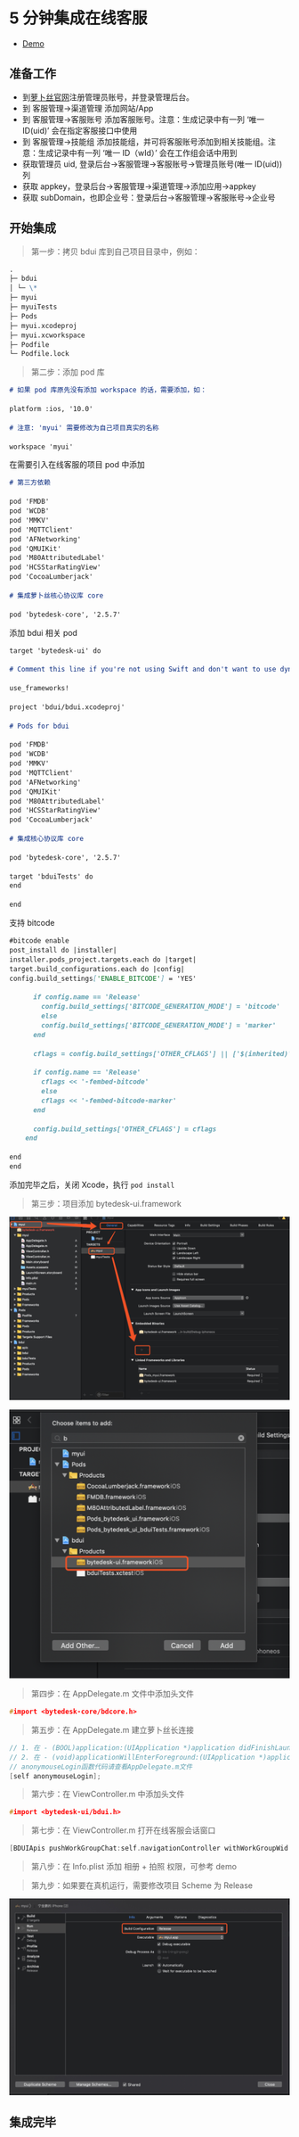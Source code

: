 # 5 分钟集成在线客服

- [Demo](https://github.com/Bytedesk/bytedesk-ios/tree/master/Tutorial/myui)

## 准备工作

- 到[萝卜丝官网](https://www.bytedesk.com/antv/user/login)注册管理员账号，并登录管理后台。
- 到 客服管理->渠道管理 添加网站/App
- 到 客服管理->客服账号 添加客服账号。注意：生成记录中有一列 ‘唯一 ID(uid)’ 会在指定客服接口中使用
- 到 客服管理->技能组 添加技能组，并可将客服账号添加到相关技能组。注意：生成记录中有一列 ‘唯一 ID（wId）’ 会在工作组会话中用到
- 获取管理员 uid, 登录后台->客服管理->客服账号->管理员账号(唯一 ID(uid))列
- 获取 appkey，登录后台->客服管理->渠道管理->添加应用->appkey
- 获取 subDomain，也即企业号：登录后台->客服管理->客服账号->企业号

## 开始集成

> 第一步：拷贝 bdui 库到自己项目目录中，例如：

```md
.
├─ bdui
│ └─ \*
├─ myui
├─ myuiTests
├─ Pods
├─ myui.xcodeproj
├─ myui.xcworkspace
├─ Podfile
└─ Podfile.lock
```

> 第二步：添加 pod 库

```md
# 如果 pod 库原先没有添加 workspace 的话，需要添加，如：

platform :ios, '10.0'

# 注意: 'myui' 需要修改为自己项目真实的名称

workspace 'myui'
```

在需要引入在线客服的项目 pod 中添加

```md
# 第三方依赖

pod 'FMDB'
pod 'WCDB'
pod 'MMKV'
pod 'MQTTClient'
pod 'AFNetworking'
pod 'QMUIKit'
pod 'M80AttributedLabel'
pod 'HCSStarRatingView'
pod 'CocoaLumberjack'

# 集成萝卜丝核心协议库 core

pod 'bytedesk-core', '2.5.7'
```

添加 bdui 相关 pod

```md
target 'bytedesk-ui' do

# Comment this line if you're not using Swift and don't want to use dynamic frameworks

use_frameworks!

project 'bdui/bdui.xcodeproj'

# Pods for bdui

pod 'FMDB'
pod 'WCDB'
pod 'MMKV'
pod 'MQTTClient'
pod 'AFNetworking'
pod 'QMUIKit'
pod 'M80AttributedLabel'
pod 'HCSStarRatingView'
pod 'CocoaLumberjack'

# 集成核心协议库 core

pod 'bytedesk-core', '2.5.7'

target 'bduiTests' do
end

end
```

支持 bitcode

```md
#bitcode enable
post_install do |installer|
installer.pods_project.targets.each do |target|
target.build_configurations.each do |config|
config.build_settings['ENABLE_BITCODE'] = 'YES'

      if config.name == 'Release'
        config.build_settings['BITCODE_GENERATION_MODE'] = 'bitcode'
        else
        config.build_settings['BITCODE_GENERATION_MODE'] = 'marker'
      end

      cflags = config.build_settings['OTHER_CFLAGS'] || ['$(inherited)']

      if config.name == 'Release'
        cflags << '-fembed-bitcode'
        else
        cflags << '-fembed-bitcode-marker'
      end

      config.build_settings['OTHER_CFLAGS'] = cflags
    end

end
end
```

添加完毕之后，关闭 Xcode，执行 `pod install`

> 第三步：项目添加 bytedesk-ui.framework

![选择binary](./img/select-binary.png)

![选择framework](./img/choose-framework.png)

> 第四步：在 AppDelegate.m 文件中添加头文件

```c
#import <bytedesk-core/bdcore.h>
```

> 第五步：在 AppDelegate.m 建立萝卜丝长连接

```c
// 1. 在 - (BOOL)application:(UIApplication *)application didFinishLaunchingWithOptions:(NSDictionary *)launchOptions中添加
// 2. 在 - (void)applicationWillEnterForeground:(UIApplication *)application中添加
// anonymouseLogin函数代码请查看AppDelegate.m文件
[self anonymouseLogin];
```

> 第六步：在 ViewController.m 中添加头文件

```c
#import <bytedesk-ui/bdui.h>
```

> 第七步：在 ViewController.m 打开在线客服会话窗口

```c
[BDUIApis pushWorkGroupChat:self.navigationController withWorkGroupWid:DEFAULT_TEST_WID withTitle:kDefaultTitle];
```

> 第八步：在 Info.plist 添加 相册 + 拍照 权限，可参考 demo

> 第九步：如果要在真机运行，需要修改项目 Scheme 为 Release

![选择binary](./img/scheme-release.jpg)

## 集成完毕
